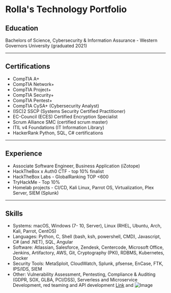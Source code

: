 # Rolla's Technology Portfolio

## Education
Bachelors of Science, Cybersecurity & Information Assurance - Western Governors University (graduated 2021)

---

## Certifications 
- CompTIA A+
- CompTIA Network+
- CompTIA Project+
- CompTIA Security+
- CompTIA Pentest+
- CompTIA CySA+ (Cybersecurity Analyst)
- (ISC)2 SSCP (Systems Security Certified Practitioner)
- EC-Council (ECES) Certified Encryption Specialist
- Scrum Alliance SMC (certified scrum master)
- ITIL v4 Foundations (IT Information Library)
- HackerRank Python, SQL, C# certifications

---

## Experience
- Associate Software Engineer, Business Application (iZotope)
- HackTheBox x Auth0 CTF - top 10% finalist
- HackTheBox Labs - GlobalRanking TOP <600
- TryHackMe - Top 10%
- Homelab projects - CI/CD, Kali Linux, Parrot OS, Virtualization, Plex Server, SIEM (Splunk)

---

## Skills
- Systems: macOS, Windows (7- 10, Server), Linux (RHEL, Ubuntu, Arch, Kali, Parrot, CentOS)
- Languages:  Python, C, Shell (bash, ksh, powershell, CMD), Javascript, C# (and .NET), SQL, Angular
- Software:  Atlassian, Salesforce, Zendesk, Centercode, Microsoft Office, Jenkins, Artifactory, AWS, Git, Cryptography (PKI), RDBMS, Kubernetes, Docker
- Security Tools: MetaSploit, CloudWatch, Splunk, pfsense, EnCase, FTK, IPS/IDS, SIEM
- Other: Vulnerability Assessment, Pentesting, Compliance & Auditing (GDPR, SOX, GLBA, PCI/DSS), Serverless and Microservice Development, red teaming and API development
[Link](url) and ![Image](src)

